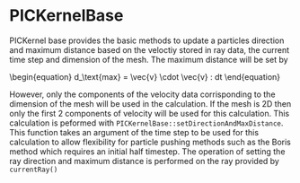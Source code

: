 # PICKernelBase

PICKernel base provides the basic methods to update a particles direction and maximum distance based on the veloctiy stored in ray data, the current time step and dimension of the mesh. The maximum distance will be set by

\begin{equation}
  d_\text{max} = \vec{v} \cdot \vec{v} \: dt
\end{equation}

However, only the components of the velocity data corrisponding to the dimension of the mesh will be used in the calculation. If the mesh is 2D then only the first 2 components of velocity will be used for this calculation. This calculation is peformed with `PICKernelBase::setDirectionAndMaxDistance`. This function takes an argument of the time step to be used for this calculation to allow flexibility for particle pushing methods such as the Boris method which requires an initial half timestep. The operation of setting the ray direction and maximum distance is performed on the ray provided by `currentRay()`
